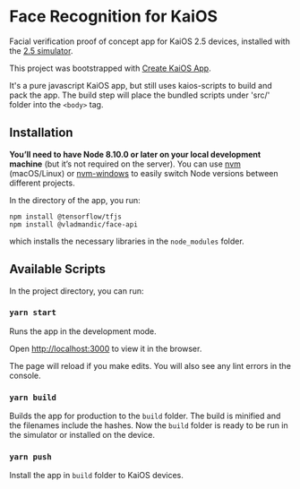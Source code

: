 # Face Recognition for KaiOS

Facial verification proof of concept app for KaiOS 2.5 devices, installed with the [2.5 simulator](https://developer.kaiostech.com/docs/getting-started/env-setup/simulator).

This project was bootstrapped with [Create KaiOS App](https://github.com/jzhangs/create-kaios-app).

It's a pure javascript KaiOS app, but still uses kaios-scripts to build and pack the app. The build step will place the bundled scripts under 'src/' folder into the `<body>` tag.

## Installation

**You’ll need to have Node 8.10.0 or later on your local development machine** (but it’s not required on the server). You can use [nvm](https://github.com/creationix/nvm#installation) (macOS/Linux) or [nvm-windows](https://github.com/coreybutler/nvm-windows#node-version-manager-nvm-for-windows) to easily switch Node versions between different projects.

In the directory of the app, you run:
```
npm install @tensorflow/tfjs
npm install @vladmandic/face-api
```
which installs the necessary libraries in the `node_modules` folder.

## Available Scripts

In the project directory, you can run:

### `yarn start`

Runs the app in the development mode.

Open [http://localhost:3000](http://localhost:3000) to view it in the browser.

The page will reload if you make edits. You will also see any lint errors in the console.

### `yarn build`

Builds the app for production to the `build` folder. The build is minified and the filenames include the hashes. Now the `build` folder is ready to be run in the simulator or installed on the device.

### `yarn push`

Install the app in `build` folder to KaiOS devices.
